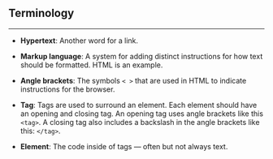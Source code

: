 ## Terminology
<hr />

* **Hypertext**: Another word for a link.

* **Markup language**: A system for adding distinct instructions for how text should be formatted.  HTML is an example.

* **Angle brackets**: The symbols `< >` that are used in HTML to indicate instructions for the browser.

* **Tag**: Tags are used to surround an element. Each element should have an opening and closing tag. An opening tag uses angle brackets like this `<tag>`. A closing tag also includes a backslash in the angle brackets like this: `</tag>`.

* **Element**: The code inside of tags — often but not always text.
